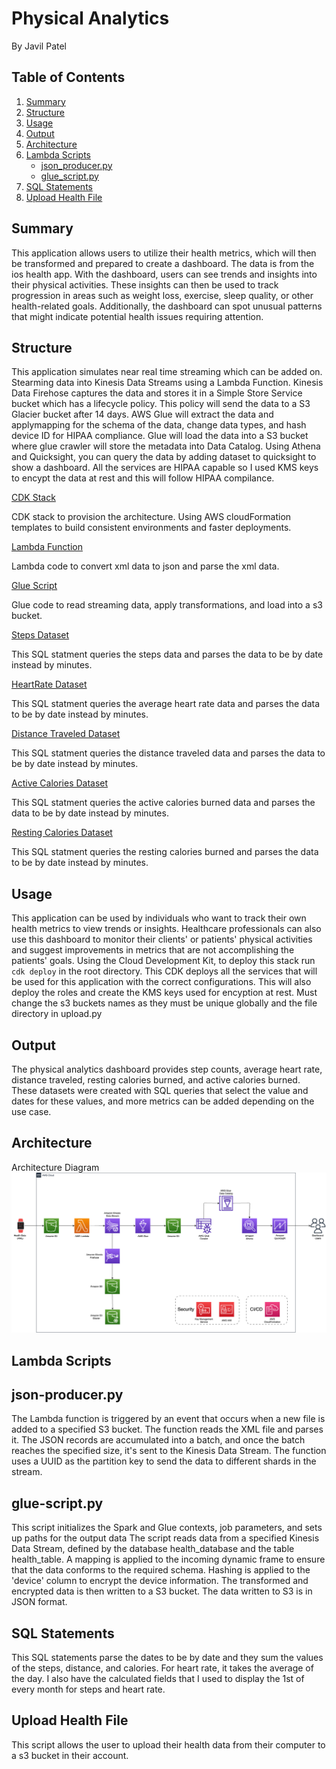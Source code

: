 # Physical Analytics
By Javil Patel

## Table of Contents

1. [Summary](#Summary)
2. [Structure](#Structure)
3. [Usage](#Usage)
4. [Output](#Output)
5. [Architecture](#Architecture)
6. [Lambda Scripts](#Lambda-Scripts)
    * [json_producer.py](#json-producer.py)
    * [glue_script.py](#glue-script.py)
7. [SQL Statements](#SQL-Statements)
8. [Upload Health File](#Upload-Health-File)

## Summary

This application allows users to utilize their health metrics, which will then be transformed and prepared to create a dashboard. The data is from the ios health app. With the dashboard, users can see trends and insights into their physical activities. These insights can then be used to track progression in areas such as weight loss, exercise, sleep quality, or other health-related goals. Additionally, the dashboard can spot unusual patterns that might indicate potential health issues requiring attention.

## Structure

This application simulates near real time streaming which can be added on. Stearming data into Kinesis Data Streams using a Lambda Function. Kinesis Data Firehose captures the data and stores it in a Simple Store Service bucket which has a lifecycle policy. This policy will send the data to a S3 Glacier bucket after 14 days. AWS Glue will extract the data and applymapping for the schema of the data, change data types, and hash device ID for HIPAA compliance. Glue will load the data into a S3 bucket where glue crawler will store the metadata into Data Catalog. Using Athena and Quicksight, you can query the data by adding dataset to quicksight to show a dashboard. All the services are HIPAA capable so I used KMS keys to encypt the data at rest and this will follow HIPAA compilance. 

[CDK Stack](physical_analytics/physical_analytics_stack.py)

CDK stack to provision the architecture. Using AWS cloudFormation templates to build consistent environments and faster deployments.

[Lambda Function](lambda/json_producer.py)

Lambda code to convert xml data to json and parse the xml data.

[Glue Script](glue/glue_script.py)

Glue code to read streaming data, apply transformations, and load into a s3 bucket.

[Steps Dataset](Quicksight_Datasets/stepsdataset.sql)

This SQL statment queries the steps data and parses the data to be by date instead by minutes. 

[HeartRate Dataset](Quicksight_Datasets/heartratedataset.sql)

This SQL statment queries the average heart rate data and parses the data to be by date instead by minutes.

[Distance Traveled Dataset](Quicksight_Datasets/distancedataset.sql)

This SQL statment queries the distance traveled data and parses the data to be by date instead by minutes.

[Active Calories Dataset](Quicksight_Datasets/activecaloriesdataset.sql)

This SQL statment queries the active calories burned data and parses the data to be by date instead by minutes.

[Resting Calories Dataset](Quicksight_Datasets/restingcaloriesdataset.sql)

This SQL statment queries the resting calories burned and parses the data to be by date instead by minutes.

## Usage

This application can be used by individuals who want to track their own health metrics to view trends or insights. Healthcare professionals can also use this dashboard to monitor their clients' or patients' physical activities and suggest improvements in metrics that are not accomplishing the patients' goals. Using the Cloud Development Kit, to deploy this stack run `cdk deploy` in the root directory. This CDK deploys all the services that will be used for this application with the correct configurations. This will also deploy the roles and create the KMS keys used for encyption at rest. Must change the s3 buckets names as they must be unique globally and the file directory in upload.py

## Output

The physical analytics dashboard provides step counts, average heart rate, distance traveled, resting calories burned, and active calories burned. These datasets were created with SQL queries that select the value and dates for these values, and more metrics can be added depending on the use case.

## Architecture

Architecture Diagram 
![finalarchitecture](images/finalarchitecture.png)

## Lambda Scripts

## json-producer.py
The Lambda function is triggered by an event that occurs when a new file is added to a specified S3 bucket. The function reads the XML file and parses it. The JSON records are accumulated into a batch, and once the batch reaches the specified size, it's sent to the Kinesis Data Stream. The function uses a UUID as the partition key to send the data to different shards in the stream. 

## glue-script.py
This script initializes the Spark and Glue contexts, job parameters, and sets up paths for the output data The script reads data from a specified Kinesis Data Stream, defined by the database health_database and the table health_table. A mapping is applied to the incoming dynamic frame to ensure that the data conforms to the required schema. Hashing is applied to the 'device' column to encrypt the device information. The transformed and encrypted data is then written to a S3 bucket. The data written to S3 is in JSON format.

## SQL Statements
This SQL statements parse the dates to be by date and they sum the values of the steps, distance, and calories. For heart rate, it takes the average of the day. I also have the calculated fields that I used to display the 1st of every month for steps and heart rate. 

## Upload Health File
This script allows the user to upload their health data from their computer to a s3 bucket in their account. 
